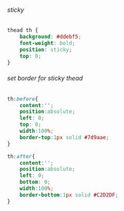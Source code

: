 ###### sticky
```css
thead th {
	background: #ddebf5; 
	font-weight: bold; 
	position: sticky;
	top: 0;
}
```
  
###### set border for sticky thead 
```css
th:before{
	content:'';
	position:absolute;
	left: 0;
	top: 0;
	width:100%;
	border-top:1px solid #7d9aae;
}

th:after{
	content:'';
	position:absolute;
	left: 0;
	bottom: 0;
	width:100%;
	border-bottom:1px solid #C2D2DF;
}
```
